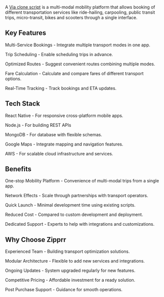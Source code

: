A <a href="https://zipprr.com/via-clone/">Via clone script</a> is a multi-modal mobility platform that allows booking of different transportation services like ride-hailing, carpooling, public transit trips, micro-transit, bikes and scooters through a single interface.

<h2><b>Key Features</b></h2>

Multi-Service Bookings - Integrate multiple transport modes in one app.

Trip Scheduling - Enable scheduling trips in advance.

Optimized Routes - Suggest convenient routes combining multiple modes.

Fare Calculation - Calculate and compare fares of different transport options.

Real-Time Tracking - Track bookings and ETA updates.

<h2><b>Tech Stack</b></h2>

React Native - For responsive cross-platform mobile apps.

Node.js - For building REST APIs

MongoDB - For database with flexible schemas.

Google Maps - Integrate mapping and navigation features.

AWS - For scalable cloud infrastructure and services.

<h2><b>Benefits</b></h2>

One-stop Mobility Platform - Convenience of multi-modal trips from a single app.

Network Effects - Scale through partnerships with transport operators.

Quick Launch - Minimal development time using existing scripts.

Reduced Cost - Compared to custom development and deployment.

Dedicated Support - Experts to help with integrations and customizations.

<h2><b>Why Choose Zipprr</b></h2>

Experienced Team - Building transport optimization solutions.

Modular Architecture - Flexible to add new services and integrations.

Ongoing Updates - System upgraded regularly for new features.

Competitive Pricing - Affordable investment for a ready solution.

Post Purchase Support - Guidance for smooth operations.

